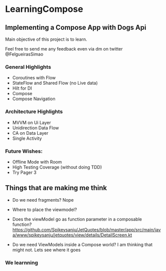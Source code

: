 # LearningCompose
 
## Implementing a Compose App with Dogs Api

Main objective of this project is to learn.

Feel free to send me any feedback even via dm on twitter @FelgueirasSimao

### General Highlights

* Coroutines with Flow
* StateFlow and Shared Flow (no Live data)
* Hilt for DI
* Compose
* Compose Navigation

### Architecture Highlights 

* MVVM on Ui Layer
* Unidirection Data Flow
* CA on Data Layer
* Single Activity

### Future Wishes:

* Offline Mode with Room
* High Testing Coverage (without doing TDD)
* Try Pager 3

## Things that are making me think

* Do we need fragments? Nope
* Where to place the viewmodel?
* Does the viewModel go as function parameter in a composable function?
https://github.com/Spikeysanju/JetQuotes/blob/master/app/src/main/java/www/spikeysanju/jetquotes/view/details/DetailScreen.kt

* Do we need ViewModels inside a Compose world? I am thinking that might not. Lets see where it goes

### We learnning